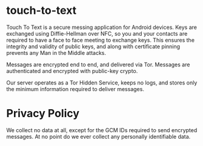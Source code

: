 touch-to-text
=============

Touch To Text is a secure messing application for Android devices. Keys are exchanged using Diffie-Hellman over NFC, so you and your contacts are required to have a face to face meeting to exchange keys. This ensures the integrity and validity of public keys, and along with certificate pinning prevents any Man in the Middle attacks.

Messages are encrypted end to end, and delivered via Tor. Messages are authenticated and encrypted with public-key crypto.

Our server operates as a Tor Hidden Service, keeps no logs, and stores only the minimum information required to deliver messages.

Privacy Policy
=============
We collect no data at all, except for the GCM IDs required to send encrypted messages. 
At no point do we ever collect any personally identifiable data. 